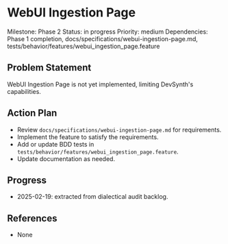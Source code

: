 # WebUI Ingestion Page
Milestone: Phase 2
Status: in progress
Priority: medium
Dependencies: Phase 1 completion, docs/specifications/webui-ingestion-page.md, tests/behavior/features/webui_ingestion_page.feature

## Problem Statement
WebUI Ingestion Page is not yet implemented, limiting DevSynth's capabilities.


## Action Plan
- Review `docs/specifications/webui-ingestion-page.md` for requirements.
- Implement the feature to satisfy the requirements.
- Add or update BDD tests in `tests/behavior/features/webui_ingestion_page.feature`.
- Update documentation as needed.

## Progress
- 2025-02-19: extracted from dialectical audit backlog.

## References
- None
